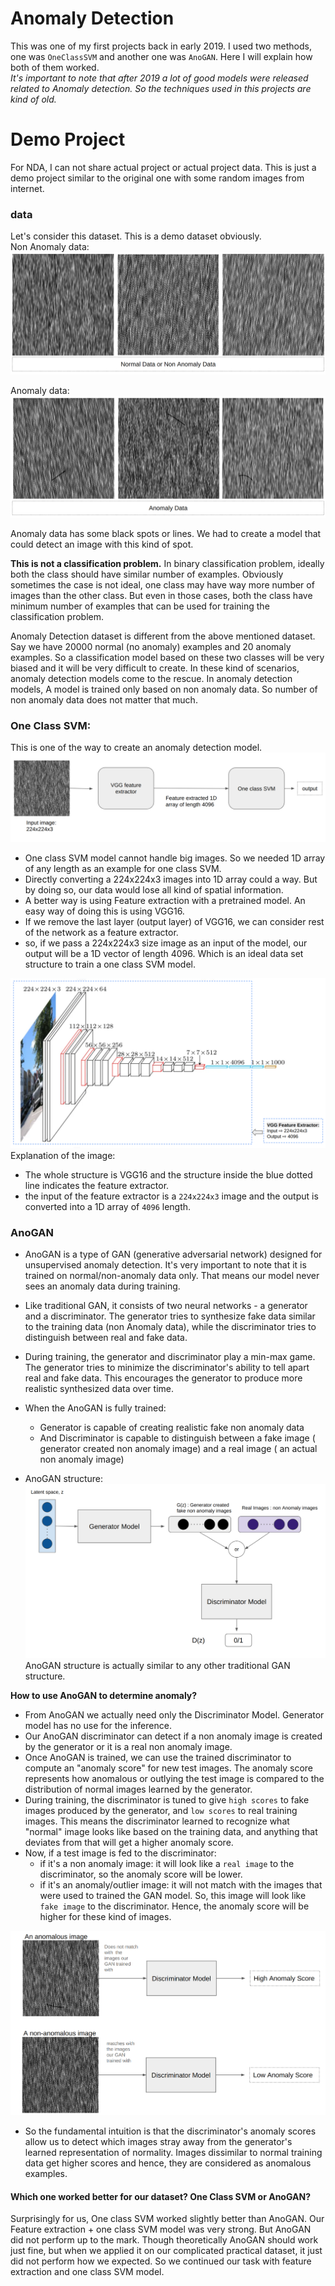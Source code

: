 # Anomaly Detection
This was one of my first projects back in early 2019. I used two methods, one was `OneClassSVM` and another one was `AnoGAN`. Here I will explain how both of them worked. <br>
*It's important to note that after 2019 a lot of good models were released related to Anomaly detection. So the techniques used in this projects are kind of old.*

# Demo Project
For NDA, I can not share actual project or actual project data. This is just a demo project similar to the original one with some random images from internet.

### data
Let's consider this dataset. This is a demo dataset obviously.<br>
Non Anomaly data:<br>
![non anomaly](../Helping_Images/Anomaly_Detection/non_anomaly.png)

Anomaly data:<br>
![anomaly](../Helping_Images/Anomaly_Detection/anomaly_data.png)

Anomaly data has some black spots or lines. We had to create a model that could detect an image with this kind of spot.

**This is not a classification problem.** In binary classification problem, ideally both the class should have similar number of examples. Obviously sometimes the case is not ideal, one class may have way more number of images than the other class. But even in those cases, both the class have minimum number of examples that can be used for training the  classification problem. 

Anomaly Detection dataset is different from the above mentioned dataset. Say we have 20000 normal (no anomaly) examples and 20 anomaly examples. So a classification model based on these two classes will be very biased and it will be very difficult to create. In these kind of scenarios, anomaly detection models come to the rescue. In anomaly detection models, A model is trained only based on non anomaly data. So number of non anomaly data does not matter that much.


### One Class SVM:
This is one of the way to create an anomaly detection model. <br>
![feature extraction and svm](../Helping_Images/Anomaly_Detection/feature_svm.png)
- One class SVM model cannot handle big images. So we needed 1D array of any length as an example for one class SVM.
- Directly converting a 224x224x3 images into 1D array could a way. But by doing so, our data would lose all kind of spatial information. 
- A better way is using Feature extraction with a pretrained model. An easy way of doing this is using VGG16. 
- If we remove the last layer (output layer) of VGG16, we can consider rest of the network as a feature extractor.
- so, if we pass a 224x224x3 size image as an input of the model, our output will be a 1D vector of length 4096. Which is an ideal data set structure to train a one class SVM model.

![feature extract](../Helping_Images/Anomaly_Detection/feature_extract.png)
Explanation of the image:
- The whole structure is VGG16 and the structure inside the blue dotted line indicates the feature extractor. 
- the input of the feature extractor is a `224x224x3` image and the output is converted into a 1D array of `4096` length.

### AnoGAN
- AnoGAN is a type of GAN (generative adversarial network) designed for unsupervised anomaly detection. It's very important to note that it is trained on normal/non-anomaly data only. That means our model never sees an anomaly data during training.
- Like traditional GAN, it consists of two neural networks - a generator and a discriminator. The generator tries to synthesize fake data similar to the training data (non Anomaly data), while the discriminator tries to distinguish between real and fake data.
- During training, the generator and discriminator play a min-max game. The generator tries to minimize the discriminator's ability to tell apart real and fake data. This encourages the generator to produce more realistic synthesized data over time.
- When the AnoGAN is fully trained:
    - Generator is capable of creating realistic fake non anomaly data
    - And Discriminator is capable to distinguish between a fake image ( generator created non anomaly image) and a real image ( an actual non anomaly image)

- AnoGAN structure: 
![anogan](../Helping_Images/Anomaly_Detection/Anogan.png)
AnoGAN structure is actually similar to any other traditional GAN structure. 

**How to use AnoGAN to determine anomaly?**
- From AnoGAN we actually need only the Discriminator Model. Generator model has no use for the inference.
- Our AnoGAN discriminator can detect if a non anomaly image is created by the generator or it is a real non anomaly image. 
- Once AnoGAN is trained, we can use the trained discriminator to compute an "anomaly score" for new test images. The anomaly score represents how anomalous or outlying the test image is compared to the distribution of normal images learned by the generator.
- During training, the discriminator is tuned to give `high scores` to fake images produced by the generator, and `low scores` to real training images. This means the discriminator learned to recognize what "normal" image looks like based on the training data, and anything that deviates from that will get a higher anomaly score.
-  Now, if a test image is fed to the discriminator:
    - if it's a non anomaly image: it will look like a `real image` to the discriminator, so the anomaly score will be lower.
    - if it's an anomaly/outlier image: it will not match with the images that were used to trained the GAN model. So, this image will look like `fake image` to the discriminator. Hence, the anomaly score will be higher for these kind of images.

![discriminator](../Helping_Images/Anomaly_Detection/discriminator.png)

- So the fundamental intuition is that the discriminator's anomaly scores allow us to detect which images stray away from the generator's learned representation of normality. Images dissimilar to normal training data get higher scores and hence, they are considered as anomalous examples.


#### Which one worked better for our dataset? One Class SVM or AnoGAN?
Surprisingly for us, One class SVM worked slightly better than AnoGAN. Our Feature extraction + one class SVM model was very strong. But AnoGAN did not perform up to the mark. Though theoretically AnoGAN should work just fine, but when we applied it on our complicated practical dataset, it just did not perform how we expected. So we continued our task with feature extraction and one class SVM model.

